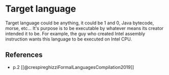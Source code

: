 ---
---

# Target language

Target language could be anything, it could be 1 and 0, Java bytecode, morse, etc...
It's purpose is to be executable by whatever means its creator intended it to be.
For example, the guy who created Intel assembly instruction wants this language to be executed on Intel CPU.

## References

- p.2 [[@crespireghizziFormalLanguagesCompilation2019]]